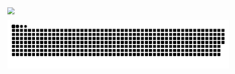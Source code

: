 <a href="https://github.com/jasiene/jasiene">
  <img align="center" src="https://github-readme-stats.vercel.app/api/?username=jasiene&count_private=true&show_icons=true&theme=dracula" />
</a>

![snake animation](https://raw.githubusercontent.com/jasiene/jasiene/output/github-contribution-grid-snake-dark.svg)
